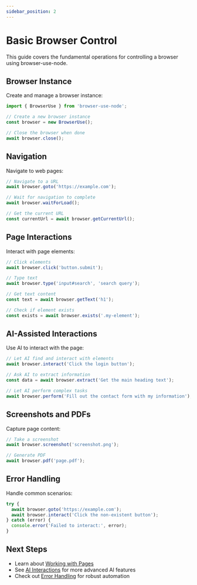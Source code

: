 ```yaml
---
sidebar_position: 2
---
```


# Basic Browser Control

This guide covers the fundamental operations for controlling a browser using browser-use-node.

## Browser Instance

Create and manage a browser instance:

```typescript
import { BrowserUse } from 'browser-use-node';

// Create a new browser instance
const browser = new BrowserUse();

// Close the browser when done
await browser.close();
```

## Navigation

Navigate to web pages:

```typescript
// Navigate to a URL
await browser.goto('https://example.com');

// Wait for navigation to complete
await browser.waitForLoad();

// Get the current URL
const currentUrl = await browser.getCurrentUrl();
```

## Page Interactions

Interact with page elements:

```typescript
// Click elements
await browser.click('button.submit');

// Type text
await browser.type('input#search', 'search query');

// Get text content
const text = await browser.getText('h1');

// Check if element exists
const exists = await browser.exists('.my-element');
```

## AI-Assisted Interactions

Use AI to interact with the page:

```typescript
// Let AI find and interact with elements
await browser.interact('Click the login button');

// Ask AI to extract information
const data = await browser.extract('Get the main heading text');

// Let AI perform complex tasks
await browser.perform('Fill out the contact form with my information');
```

## Screenshots and PDFs

Capture page content:

```typescript
// Take a screenshot
await browser.screenshot('screenshot.png');

// Generate PDF
await browser.pdf('page.pdf');
```

## Error Handling

Handle common scenarios:

```typescript
try {
  await browser.goto('https://example.com');
  await browser.interact('Click the non-existent button');
} catch (error) {
  console.error('Failed to interact:', error);
}
```

## Next Steps

- Learn about [Working with Pages](./working-with-pages.md)
- See [AI Interactions](./ai-interactions.md) for more advanced AI features
- Check out [Error Handling](./error-handling.md) for robust automation